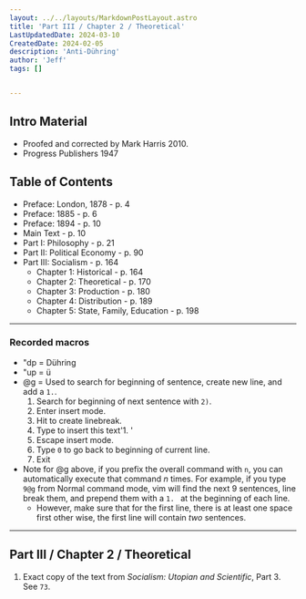 ```yaml
---
layout: ../../layouts/MarkdownPostLayout.astro
title: 'Part III / Chapter 2 / Theoretical' 
LastUpdatedDate: 2024-03-10
CreatedDate: 2024-02-05
description: 'Anti-Dühring'
author: 'Jeff'
tags: []


---
```


## Intro Material
* Proofed and corrected by Mark Harris 2010.
* Progress Publishers 1947

## Table of Contents
* Preface: London, 1878 - p. 4
* Preface: 1885 - p. 6
* Preface: 1894 - p. 10
* Main Text - p. 10
* Part I: Philosophy - p. 21
* Part II: Political Economy - p. 90
* Part III: Socialism - p. 164
	* Chapter 1: Historical - p. 164
	* Chapter 2: Theoretical - p. 170
	* Chapter 3: Production - p. 180
	* Chapter 4: Distribution - p. 189
	* Chapter 5: State, Family, Education - p. 198
***

### Recorded macros

* "dp = Dühring
* "up = ü
* @g = Used to search for beginning of sentence, create new line, and add a `1.`.
	1. Search for beginning of next sentence with `2)`. 
	1. Enter insert mode. 
	1. Hit <Enter> to create linebreak.
	1. Type to insert this text'1. '
	1. Escape insert mode.
	1. Type `0` to go back to beginning of current line.
	1. Exit
* Note for @g above, if you prefix the overall command with `n`, you can automatically execute that command *n* times. For example, if you type `9@g` from Normal command mode, vim will find the next 9 sentences, line break them, and prepend them with a `1. ` at the beginning of each line. 
	* However, make sure that for the first line, there is at least one space first other wise, the first line will contain *two* sentences.

***

## Part III / Chapter 2 / Theoretical
1. Exact copy of the text from *Socialism: Utopian and Scientific*, Part 3. See `73`.
